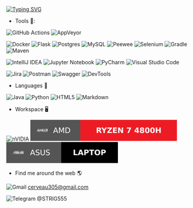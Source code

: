 [![Typing SVG](https://readme-typing-svg.herokuapp.com?color=%23F77F2A&center=true&vCenter=true&width=408&lines=Welcome+to+my+GitHub+profile;I+'m+a+Software+QA+Engineer)](https://git.io/typing-svg)


* Tools 💼:

![GitHub Actions](https://img.shields.io/badge/github%20actions-%232671E5.svg?style=for-the-badge&logo=githubactions&logoColor=white)
![AppVeyor](https://img.shields.io/badge/App%20Veyor-%232671E5.svg?style=for-the-badge&logo=appveyor&logoColor=white)

![Docker](https://img.shields.io/badge/docker-%230db7ed.svg?style=for-the-badge&logo=docker&logoColor=white)
![Flask](https://img.shields.io/badge/flask-%23000.svg?style=for-the-badge&logo=flask&logoColor=white)
![Postgres](https://img.shields.io/badge/postgres-%23316192.svg?style=for-the-badge&logo=postgresql&logoColor=white)
![MySQL](https://img.shields.io/badge/mysql-%2300f.svg?style=for-the-badge&logo=mysql&logoColor=white)
![Peewee](https://img.shields.io/badge/Peewee-3982CE?style=for-the-badge&logo=Peewee&logoColor=white)
![Selenium](https://img.shields.io/badge/-selenium-%43B02A?style=for-the-badge&logo=selenium&logoColor=white)
![Gradle](https://img.shields.io/badge/Gradle-02303A.svg?style=for-the-badge&logo=Gradle&logoColor=white)
![Maven](https://img.shields.io/badge/%20Maven-C71A36?style=for-the-badge&logo=%20Maven&logoColor=white)

![IntelliJ IDEA](https://img.shields.io/badge/IntelliJIDEA-000000.svg?style=for-the-badge&logo=intellij-idea&logoColor=white)
![Jupyter Notebook](https://img.shields.io/badge/jupyter-%23FA0F00.svg?style=for-the-badge&logo=jupyter&logoColor=white)
![PyCharm](https://img.shields.io/badge/pycharm-143?style=for-the-badge&logo=pycharm&logoColor=black&color=black&labelColor=green)
![Visual Studio Code](https://img.shields.io/badge/Visual%20Studio%20Code-0078d7.svg?style=for-the-badge&logo=visual-studio-code&logoColor=white)


![Jira](https://img.shields.io/badge/jira-%230A0FFF.svg?style=for-the-badge&logo=jira&logoColor=white)
![Postman](https://img.shields.io/badge/Postman-FF6C37?style=for-the-badge&logo=postman&logoColor=white)
![Swagger](https://img.shields.io/badge/-Swagger-%23Clojure?style=for-the-badge&logo=swagger&logoColor=white)
![DevTools](https://img.shields.io/badge/DevTools%20-EAB300?style=for-the-badge&logo=DevTools%20&logoColor=white)


* Languages 🔭

![Java](https://img.shields.io/badge/java-%23ED8B00.svg?style=for-the-badge&logo=java&logoColor=white)
![Python](https://img.shields.io/badge/python-3670A0?style=for-the-badge&logo=python&logoColor=ffdd54)
![HTML5](https://img.shields.io/badge/html5-%23E34F26.svg?style=for-the-badge&logo=html5&logoColor=white)
![Markdown](https://img.shields.io/badge/markdown-%23000000.svg?style=for-the-badge&logo=markdown&logoColor=white)


* Workspace 🖥️

![nVIDIA](https://img.shields.io/badge/nVIDIA1650-%2376B900.svg?style=for-the-badge&logo=nVIDIA1650&logoColor=white)
  <a href="#"><img src="https://raw.githubusercontent.com/PROxZIMA/PROxZIMA/master/src/tools/processor.svg" alt="AMD Ryzen 7 400H"></a>
  <a href="#"><img src="https://raw.githubusercontent.com/PROxZIMA/PROxZIMA/master/src/tools/laptop.svg" alt="Asus"></a>
</p>

* Find me around the web 🌎

![Gmail](https://img.shields.io/badge/Gmail-D14836?style=for-the-badge&logo=gmail&logoColor=white)
cerveau305@gmail.com


![Telegram](https://img.shields.io/badge/Telegram-2CA5E0?style=for-the-badge&logo=telegram&logoColor=white)
@STRIG555

